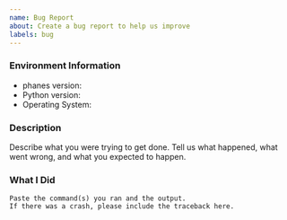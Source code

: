 ```yaml
---
name: Bug Report
about: Create a bug report to help us improve
labels: bug
---
```


<!-- Please search existing issues to avoid creating duplicates. -->

### Environment Information

-   phanes version:
-   Python version:
-   Operating System:

### Description

Describe what you were trying to get done.
Tell us what happened, what went wrong, and what you expected to happen.

### What I Did

```
Paste the command(s) you ran and the output.
If there was a crash, please include the traceback here.
```
